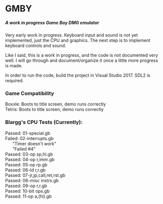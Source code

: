 # GMBY
##### A work in progress Game Boy DMG emulator

Very early work in progress. Keyboard input and sound is not yet implemented, just the CPU and graphics. The next step is to implement keyboard controls and sound.

Like I said, this is a work in progress, and the code is not documented very well. I will go through and document/organize it once a little more progress is made.

In order to run the code, build the project in Visual Studio 2017. SDL2 is required.

### Game Compatibility
Boxxle: Boots to title screen, demo runs correctly  
Tetris: Boots to title screen, demo runs correctly  

### Blargg's CPU Tests (Currently):
Passed: 01-special.gb  
Failed: 02-interrupts.gb  
&nbsp;&nbsp;&nbsp;&nbsp;&nbsp;&nbsp;"Timer doesn't work"  
&nbsp;&nbsp;&nbsp;&nbsp;&nbsp;&nbsp;"Failed #4"  
Passed: 03-op sp,hl.gb   
Passed: 04-op r,imm.gb  
Passed: 05-op rp.gb  
Passed: 06-ld r,r.gb  
Passed: 07-jr,jp,call,ret,rst.gb  
Passed: 08-misc instrs.gb  
Passed: 09-op r,r.gb  
Passed: 10-bit ops.gb  
Passed: 11-op a,(hl).gb  
